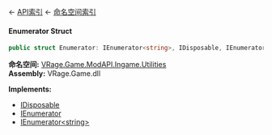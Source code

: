 ← [API索引](Api-Index) ← [命名空间索引](Namespace-Index)

#### Enumerator Struct

```csharp
public struct Enumerator: IEnumerator<string>, IDisposable, IEnumerator
```

**命名空间:** [VRage.Game.ModAPI.Ingame.Utilities](VRage.Game.ModAPI.Ingame.Utilities)  
**Assembly:** VRage.Game.dll

**Implements:**  
* [IDisposable](https://docs.microsoft.com/en-us/dotnet/api/System.IDisposable?view=netframework-4.6)  
* [IEnumerator](https://docs.microsoft.com/en-us/dotnet/api/System.Collections.IEnumerator?view=netframework-4.6)  
* [IEnumerator&lt;string&gt;](https://docs.microsoft.com/en-us/dotnet/api/System.Collections.Generic.IEnumerator-1?view=netframework-4.6)

